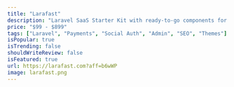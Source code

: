 ```yaml
---
title: "Larafast"
description: "Laravel SaaS Starter Kit with ready-to-go components for Payments, Auth, Admin, Blog, SEO and more..."
price: "$99 - $899"
tags: ["Laravel", "Payments", "Social Auth", "Admin", "SEO", "Themes"]
isPopular: true
isTrending: false
shouldWriteReview: false
isFeatured: true
url: https://larafast.com?aff=b6wWP
image: larafast.png
---
```

